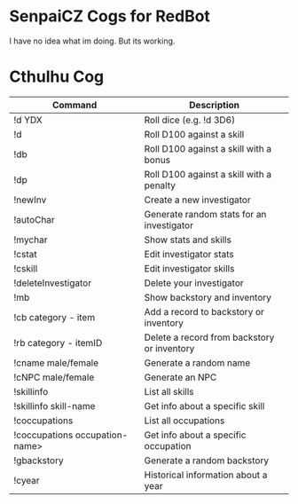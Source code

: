 # SenpaiCZ Cogs for RedBot
I have no idea what im doing. But its working.

# Cthulhu Cog

| Command                                  | Description                                 |
|------------------------------------------|---------------------------------------------|
| !d YDX                                   | Roll dice (e.g. !d 3D6)                     |
| !d <skill>                               | Roll D100 against a skill                   |
| !db <skill>                              | Roll D100 against a skill with a bonus      |
| !dp <skill>                              | Roll D100 against a skill with a penalty    |
| !newInv                                  | Create a new investigator                   |
| !autoChar                                | Generate random stats for an investigator   |
| !mychar                                  | Show stats and skills                       |
| !cstat <stat name>                       | Edit investigator stats                     |
| !cskill <skill name>                     | Edit investigator skills                    |
| !deleteInvestigator                      | Delete your investigator                   |
| !mb                                      | Show backstory and inventory                |
| !cb category - item                   | Add a record to backstory or inventory     |
| !rb category - itemID                | Delete a record from backstory or inventory|
| !cname male/female                     | Generate a random name                      |
| !cNPC male/female                      | Generate an NPC                             |
| !skillinfo                               | List all skills                             |
| !skillinfo skill-name                  | Get info about a specific skill             |
| !coccupations                            | List all occupations                        |
| !coccupations occupation-name>          | Get info about a specific occupation       |
| !gbackstory                              | Generate a random backstory                 |
| !cyear <year>                            | Historical information about a year         |

